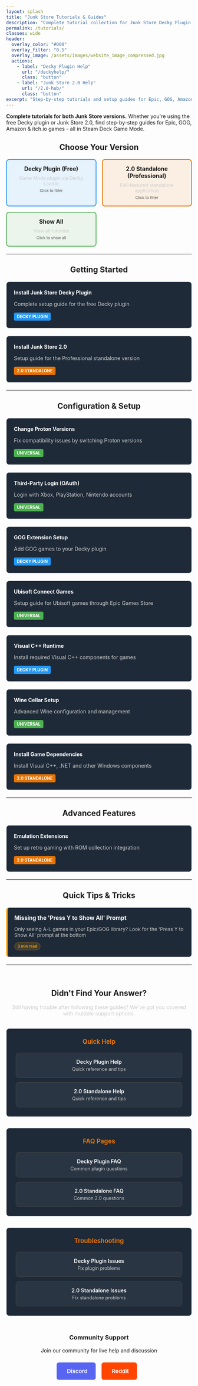 ```yaml
---
layout: splash
title: "Junk Store Tutorials & Guides"
description: "Complete tutorial collection for Junk Store Decky Plugin and 2.0 Standalone. Step-by-step guides for Epic Games, GOG, and Steam Deck setup."
permalink: /tutorials/
classes: wide
header:
  overlay_color: "#000"
  overlay_filter: "0.5"
  overlay_image: /assets/images/website_image_compressed.jpg
  actions:
    - label: "Decky Plugin Help"
      url: "/deckyhelp/"
      class: "button"
    - label: "Junk Store 2.0 Help"
      url: "/2.0-hub/"
      class: "button"
excerpt: "Step-by-step tutorials and setup guides for Epic, GOG, Amazon & itch.io games - both free Decky plugin and Junk Store 2.0"
---
```


<section class="seo-intro">
  <p><strong>Complete tutorials for both Junk Store versions.</strong> Whether you're using the free Decky plugin or Junk Store 2.0, find step-by-step guides for Epic, GOG, Amazon & itch.io games - all in Steam Deck Game Mode.</p>
</section>

<!-- Welcome Message -->
<section class="tutorials-welcome">
  <h2 style="text-align: center;">Choose Your Version</h2>

  <div class="version-guide">
    <div class="version-card decky filter-card" data-filter="decky" onclick="filterTutorials('decky')">
      <h3>Decky Plugin (Free)</h3>
      <p>Game Mode plugin via Decky Loader</p>
      <small>Click to filter</small>
    </div>
    <div class="version-card standalone filter-card" data-filter="standalone" onclick="filterTutorials('standalone')">
      <h3>2.0 Standalone (Professional)</h3>
      <p>Full-featured standalone application</p>
      <small>Click to filter</small>
    </div>
    <div class="version-card both filter-card" data-filter="all" onclick="filterTutorials('all')">
      <h3>Show All</h3>
      <p>View all tutorials</p>
      <small>Click to show all</small>
    </div>
  </div>
</section>

---

<h2 style="text-align: center;"> Getting Started</h2>

<div class="tutorial-grid">

<div class="tutorial-item decky">
  <h4><a href="/tutorials/install-decky-plugin">Install Junk Store Decky Plugin</a></h4>
  <p>Complete setup guide for the free Decky plugin</p>
  <span class="tutorial-tag decky-tag">Decky Plugin</span>
</div>

<div class="tutorial-item standalone">
  <h4><a href="/tutorials/install-junk-store-2">Install Junk Store 2.0</a></h4>
  <p>Setup guide for the Professional standalone version</p>
  <span class="tutorial-tag standalone-tag">2.0 Standalone</span>
</div>

</div>

---

<h2 style="text-align: center;"> Configuration & Setup</h2>

<div class="tutorial-grid">

<div class="tutorial-item both">
  <h4><a href="/tutorials/proton-versions">Change Proton Versions</a></h4>
  <p>Fix compatibility issues by switching Proton versions</p>
  <span class="tutorial-tag both-tag">Universal</span>
</div>

<div class="tutorial-item both">
  <h4><a href="/tutorials/oauth-login">Third-Party Login (OAuth)</a></h4>
  <p>Login with Xbox, PlayStation, Nintendo accounts</p>
  <span class="tutorial-tag both-tag">Universal</span>
</div>

<div class="tutorial-item decky">
  <h4><a href="/tutorials/gog-extension">GOG Extension Setup</a></h4>
  <p>Add GOG games to your Decky plugin</p>
  <span class="tutorial-tag decky-tag">Decky Plugin</span>
</div>

<div class="tutorial-item both">
  <h4><a href="/tutorials/ubisoft-games">Ubisoft Connect Games</a></h4>
  <p>Setup guide for Ubisoft games through Epic Games Store</p>
  <span class="tutorial-tag both-tag">Universal</span>
</div>

<div class="tutorial-item decky">
  <h4><a href="/tutorials/cpp-runtime">Visual C++ Runtime</a></h4>
  <p>Install required Visual C++ components for games</p>
  <span class="tutorial-tag decky-tag">Decky Plugin</span>
</div>

<div class="tutorial-item both">
  <h4><a href="/tutorials/wine-cellar">Wine Cellar Setup</a></h4>
  <p>Advanced Wine configuration and management</p>
  <span class="tutorial-tag both-tag">Universal</span>
</div>

<div class="tutorial-item standalone">
  <h4><a href="/tutorials/game-dependencies">Install Game Dependencies</a></h4>
  <p>Install Visual C++, .NET and other Windows components</p>
  <span class="tutorial-tag standalone-tag">2.0 Standalone</span>
</div>

</div>

---

<h2 style="text-align: center;"> Advanced Features</h2>

<div class="tutorial-grid">

<div class="tutorial-item standalone">
  <h4><a href="/tutorials/emulation-setup">Emulation Extensions</a></h4>
  <p>Set up retro gaming with ROM collection integration</p>
  <span class="tutorial-tag standalone-tag">2.0 Standalone</span>
</div>

</div>

---

<h2 style="text-align: center;">Quick Tips & Tricks</h2>

<div class="tips-grid">

<div class="tip-item">
  <h4><a href="/blog/press-y-show-all-games/">Missing the 'Press Y to Show All' Prompt</a></h4>
  <p>Only seeing A-L games in your Epic/GOG library? Look for the 'Press Y to Show All' prompt at the bottom</p>
  <span class="tip-tag">3 min read</span>
</div>

</div>

---

<h2 style="text-align: center; margin-top: 4rem;">Didn't Find Your Answer?</h2>

<p style="text-align: center; margin-bottom: 2rem; color: #ccc;">Still having trouble after following these guides? We've got you covered with multiple support options.</p>

<div class="help-grid">

<div class="help-section">
  <h3>Quick Help</h3>
  <div class="help-links">
    <a href="/deckyhelp" class="help-link">
      <span class="help-title">Decky Plugin Help</span>
      <span class="help-desc">Quick reference and tips</span>
    </a>
    <a href="/2.0-hub/" class="help-link">
      <span class="help-title">2.0 Standalone Help</span>
      <span class="help-desc">Quick reference and tips</span>
    </a>
  </div>
</div>

<div class="help-section">
  <h3>FAQ Pages</h3>
  <div class="help-links">
    <a href="/faq/decky/" class="help-link">
      <span class="help-title">Decky Plugin FAQ</span>
      <span class="help-desc">Common plugin questions</span>
    </a>
    <a href="/faq/v2/" class="help-link">
      <span class="help-title">2.0 Standalone FAQ</span>
      <span class="help-desc">Common 2.0 questions</span>
    </a>
  </div>
</div>

<div class="help-section">
  <h3>Troubleshooting</h3>
  <div class="help-links">
    <a href="/troubleshooting/decky/" class="help-link">
      <span class="help-title">Decky Plugin Issues</span>
      <span class="help-desc">Fix plugin problems</span>
    </a>
    <a href="/troubleshooting/v2/" class="help-link">
      <span class="help-title">2.0 Standalone Issues</span>
      <span class="help-desc">Fix standalone problems</span>
    </a>
  </div>
</div>

</div>

<div style="text-align: center; margin-top: 3rem;">
  <h3>Community Support</h3>
  <p style="margin-bottom: 1.5rem;">Join our community for live help and discussion</p>
  <a href="https://discord.gg/6mRUhR6Teh" target="_blank" rel="noopener" class="community-btn discord-btn">
    <i class="fab fa-discord" style="margin-right: 6px;"></i> Discord
  </a>
  <a href="https://www.reddit.com/r/JunkStore/" target="_blank" rel="noopener" class="community-btn reddit-btn">
    <i class="fab fa-reddit" style="margin-right: 6px;"></i> Reddit
  </a>
</div>


<style>
/* Tutorial Grid Layout */
.tutorial-grid {
  display: grid;
  grid-template-columns: repeat(auto-fit, minmax(300px, 1fr));
  gap: 20px;
  margin: 20px 0;
}

/* Tips Grid Layout */
.tips-grid {
  display: grid;
  grid-template-columns: repeat(auto-fit, minmax(280px, 1fr));
  gap: 20px;
  margin: 20px 0;
}

.tutorial-item {
  border: 1px solid #ddd;
  border-radius: 8px;
  padding: 20px;
  background-color: #1e2a38;
  transition: all 0.3s ease;
  position: relative;
  cursor: pointer;
}

.tutorial-item:hover {
  border-color: #e67300;
  transform: translateY(-2px);
}

.tutorial-item h4 {
  margin-top: 0;
  margin-bottom: 10px;
}

.tutorial-item h4 a {
  color: #fff;
  text-decoration: none;
}

.tutorial-item h4 a:hover {
  color: #e67300;
}

.tutorial-item p {
  margin-bottom: 15px;
  color: #ccc;
}

/* Tutorial Tags */
.tutorial-tag {
  display: inline-block;
  padding: 4px 8px;
  border-radius: 4px;
  font-size: 0.8em;
  font-weight: bold;
  text-transform: uppercase;
}

.decky-tag {
  background: #2196f3;
  color: white;
}

.standalone-tag {
  background: #e67300;
  color: white;
}

.both-tag {
  background: #4caf50;
  color: white;
}

/* Tips Items */
.tip-item {
  border: 1px solid #ddd;
  border-radius: 8px;
  padding: 18px;
  background-color: #1e2a38;
  transition: all 0.3s ease;
  position: relative;
  border-left: 4px solid #ffa500;
}

.tip-item:hover {
  border-color: #ffa500;
  transform: translateY(-2px);
  box-shadow: 0 6px 20px rgba(255, 165, 0, 0.2);
}

.tip-item h4 {
  margin-top: 0;
  margin-bottom: 10px;
  font-size: 1.1em;
}

.tip-item h4 a {
  color: #fff;
  text-decoration: none;
}

.tip-item h4 a:hover {
  color: #ffa500;
}

.tip-item p {
  margin-bottom: 12px;
  color: #ccc;
  font-size: 0.95em;
}

/* Tip Tags */
.tip-tag {
  display: inline-block;
  padding: 3px 8px;
  border-radius: 12px;
  font-size: 0.75em;
  font-weight: 600;
  background: rgba(255, 165, 0, 0.15);
  color: #ffa500;
  border: 1px solid rgba(255, 165, 0, 0.3);
}

/* Version Guide Cards */
.version-guide {
  display: grid;
  grid-template-columns: repeat(auto-fit, minmax(200px, 1fr));
  gap: 15px;
  margin: 20px 0;
}

.version-card {
  text-align: center;
  padding: 15px;
  border-radius: 8px;
  border: 2px solid;
}

.version-card.decky {
  border-color: #2196f3;
  background: rgba(33, 150, 243, 0.1);
}

.version-card.standalone {
  border-color: #e67300;
  background: rgba(230, 115, 0, 0.1);
}

.version-card.both {
  border-color: #4caf50;
  background: rgba(76, 175, 80, 0.1);
}

.version-card h3 {
  margin: 0 0 8px 0;
  font-size: 1.1em;
}

.version-card p {
  margin: 0;
  font-size: 0.9em;
  color: #ccc;
}

/* Community Buttons */
.community-btn {
  display: inline-flex;
  align-items: center;
  padding: 12px 20px;
  border-radius: 6px;
  text-decoration: none;
  font-weight: 600;
  font-size: 15px;
  transition: all 0.2s ease;
  border: 2px solid transparent;
  margin-right: 12px;
  color: white;
}

.discord-btn {
  background: #5865f2;
  color: white !important;
}

.reddit-btn {
  background: #ff4500;
  color: white !important;
}

.community-btn:hover {
  transform: translateY(-1px);
  box-shadow: 0 4px 12px rgba(0, 0, 0, 0.3);
  text-decoration: none;
  color: white;
  opacity: 0.9;
}

/* Filter Cards */
.filter-card {
  cursor: pointer;
  transition: all 0.3s ease;
}

.filter-card:hover {
  transform: translateY(-2px);
  box-shadow: 0 4px 12px rgba(156, 39, 176, 0.3);
}

.filter-card.active {
  border-width: 3px;
  background: rgba(156, 39, 176, 0.15);
  border-color: #9c27b0;
}

.filter-card small {
  display: block;
  margin-top: 5px;
  font-size: 0.75em;
  opacity: 0.7;
}

/* Hidden tutorial items */
.tutorial-item.hidden {
  display: none;
}

/* Help Section Styling */
.help-grid {
  display: grid;
  grid-template-columns: repeat(auto-fit, minmax(280px, 1fr));
  gap: 30px;
  margin: 30px 0;
}

.help-section {
  border: 1px solid #ddd;
  border-radius: 8px;
  padding: 25px;
  background-color: #1e2a38;
  transition: all 0.3s ease;
  text-align: center;
}

.help-section:hover {
  border-color: #e67300;
  transform: translateY(-2px);
}

.help-section h3 {
  margin-top: 0;
  margin-bottom: 20px;
  color: #e67300;
  font-size: 1.2em;
}

.help-links {
  display: flex;
  flex-direction: column;
  gap: 12px;
}

.help-link {
  display: block;
  padding: 15px;
  background: rgba(255, 255, 255, 0.05);
  border: 1px solid #444;
  border-radius: 8px;
  text-decoration: none;
  transition: all 0.2s ease;
}

.help-link:hover {
  background: rgba(230, 115, 0, 0.1);
  border-color: #e67300;
  transform: translateX(5px);
}

.help-title {
  display: block;
  color: #fff;
  font-weight: 600;
  margin-bottom: 4px;
}

.help-desc {
  display: block;
  color: #ccc;
  font-size: 0.9em;
}

/* Mobile Responsive */
@media (max-width: 768px) {
  .tutorial-grid {
    grid-template-columns: 1fr;
  }

  .tips-grid {
    grid-template-columns: 1fr;
  }

  .version-guide {
    grid-template-columns: 1fr;
  }

  .help-grid {
    grid-template-columns: 1fr;
    gap: 20px;
  }
}
</style>

<script>
function filterTutorials(filterType) {
  // Remove active class from all filter cards
  document.querySelectorAll('.filter-card').forEach(card => {
    card.classList.remove('active');
  });

  // Add active class to clicked card
  document.querySelector(`[data-filter="${filterType}"]`).classList.add('active');

  // Get all tutorial items
  const tutorialItems = document.querySelectorAll('.tutorial-item');

  tutorialItems.forEach(item => {
    const isDecky = item.classList.contains('decky');
    const isStandalone = item.classList.contains('standalone');
    const isBoth = item.classList.contains('both');

    let shouldShow = false;

    if (filterType === 'all') {
      shouldShow = true;
    } else if (filterType === 'decky') {
      shouldShow = isDecky || isBoth;
    } else if (filterType === 'standalone') {
      shouldShow = isStandalone || isBoth;
    }

    if (shouldShow) {
      item.classList.remove('hidden');
    } else {
      item.classList.add('hidden');
    }
  });
}

// Initialize with all tutorials shown
document.addEventListener('DOMContentLoaded', function() {
  // Set "Show All" as active by default
  document.querySelector('[data-filter="all"]').classList.add('active');

  // Make tutorial boxes clickable (left-click only, preserve right-click)
  document.querySelectorAll('.tutorial-item').forEach(item => {
    item.addEventListener('click', function(e) {
      // Only handle left clicks, ignore right clicks and clicks on actual links
      if (e.button === 0 && e.target.tagName !== 'A') {
        const link = this.querySelector('h4 a');
        if (link) {
          window.location.href = link.href;
        }
      }
    });
  });

  // Make tip boxes clickable (left-click only, preserve right-click)
  document.querySelectorAll('.tip-item').forEach(item => {
    item.addEventListener('click', function(e) {
      // Only handle left clicks, ignore right clicks and clicks on actual links
      if (e.button === 0 && e.target.tagName !== 'A') {
        const link = this.querySelector('h4 a');
        if (link) {
          window.location.href = link.href;
        }
      }
    });
  });
});
</script>